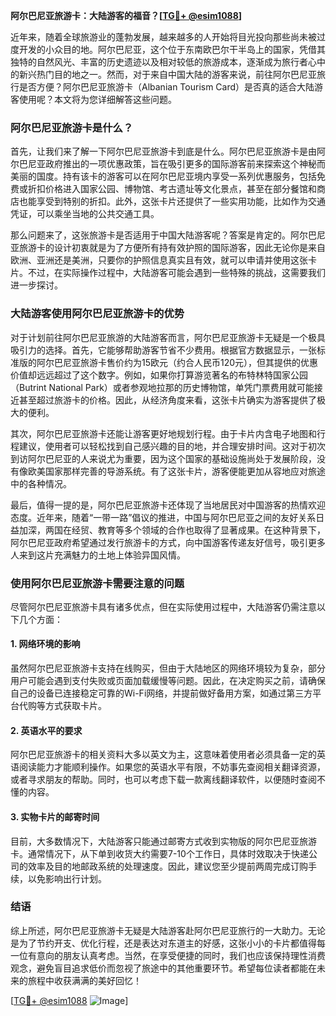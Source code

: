 **阿尔巴尼亚旅游卡：大陆游客的福音？[[TG💪+ @esim1088](https://t.me/s/esim1088)]**

近年来，随着全球旅游业的蓬勃发展，越来越多的人开始将目光投向那些尚未被过度开发的小众目的地。阿尔巴尼亚，这个位于东南欧巴尔干半岛上的国家，凭借其独特的自然风光、丰富的历史遗迹以及相对较低的旅游成本，逐渐成为旅行者心中的新兴热门目的地之一。然而，对于来自中国大陆的游客来说，前往阿尔巴尼亚旅行是否方便？阿尔巴尼亚旅游卡（Albanian Tourism Card）是否真的适合大陆游客使用呢？本文将为您详细解答这些问题。

### 阿尔巴尼亚旅游卡是什么？

首先，让我们来了解一下阿尔巴尼亚旅游卡到底是什么。阿尔巴尼亚旅游卡是由阿尔巴尼亚政府推出的一项优惠政策，旨在吸引更多的国际游客前来探索这个神秘而美丽的国度。持有该卡的游客可以在阿尔巴尼亚境内享受一系列优惠服务，包括免费或折扣价格进入国家公园、博物馆、考古遗址等文化景点，甚至在部分餐馆和商店也能享受到特别的折扣。此外，这张卡片还提供了一些实用功能，比如作为交通凭证，可以乘坐当地的公共交通工具。

那么问题来了，这张旅游卡是否适用于中国大陆游客呢？答案是肯定的。阿尔巴尼亚旅游卡的设计初衷就是为了方便所有持有效护照的国际游客，因此无论你是来自欧洲、亚洲还是美洲，只要你的护照信息真实且有效，就可以申请并使用这张卡片。不过，在实际操作过程中，大陆游客可能会遇到一些特殊的挑战，这需要我们进一步探讨。

### 大陆游客使用阿尔巴尼亚旅游卡的优势

对于计划前往阿尔巴尼亚旅游的大陆游客而言，阿尔巴尼亚旅游卡无疑是一个极具吸引力的选择。首先，它能够帮助游客节省不少费用。根据官方数据显示，一张标准版的阿尔巴尼亚旅游卡售价约为15欧元（约合人民币120元），但其提供的优惠价值却远远超过了这个数字。例如，如果你打算游览著名的布特林特国家公园（Butrint National Park）或者参观地拉那的历史博物馆，单凭门票费用就可能接近甚至超过旅游卡的价格。因此，从经济角度来看，这张卡片确实为游客提供了极大的便利。

其次，阿尔巴尼亚旅游卡还能让游客更好地规划行程。由于卡片内含电子地图和行程建议，使用者可以轻松找到自己感兴趣的目的地，并合理安排时间。这对于初次到访阿尔巴尼亚的人来说尤为重要，因为这个国家的基础设施尚处于发展阶段，没有像欧美国家那样完善的导游系统。有了这张卡片，游客便能更加从容地应对旅途中的各种情况。

最后，值得一提的是，阿尔巴尼亚旅游卡还体现了当地居民对中国游客的热情欢迎态度。近年来，随着“一带一路”倡议的推进，中国与阿尔巴尼亚之间的友好关系日益加深，两国在经贸、教育等多个领域的合作也取得了显著成果。在这种背景下，阿尔巴尼亚政府希望通过发行旅游卡的方式，向中国游客传递友好信号，吸引更多人来到这片充满魅力的土地上体验异国风情。

### 使用阿尔巴尼亚旅游卡需要注意的问题

尽管阿尔巴尼亚旅游卡具有诸多优点，但在实际使用过程中，大陆游客仍需注意以下几个方面：

#### 1. 网络环境的影响

虽然阿尔巴尼亚旅游卡支持在线购买，但由于大陆地区的网络环境较为复杂，部分用户可能会遇到支付失败或页面加载缓慢等问题。因此，在决定购买之前，请确保自己的设备已连接稳定可靠的Wi-Fi网络，并提前做好备用方案，如通过第三方平台代购等方式获取卡片。

#### 2. 英语水平的要求

阿尔巴尼亚旅游卡的相关资料大多以英文为主，这意味着使用者必须具备一定的英语阅读能力才能顺利操作。如果您的英语水平有限，不妨事先查阅相关翻译资源，或者寻求朋友的帮助。同时，也可以考虑下载一款离线翻译软件，以便随时查阅不懂的内容。

#### 3. 实物卡片的邮寄时间

目前，大多数情况下，大陆游客只能通过邮寄方式收到实物版的阿尔巴尼亚旅游卡。通常情况下，从下单到收货大约需要7-10个工作日，具体时效取决于快递公司的效率及目的地邮政系统的处理速度。因此，建议您至少提前两周完成订购手续，以免影响出行计划。

### 结语

综上所述，阿尔巴尼亚旅游卡无疑是大陆游客赴阿尔巴尼亚旅行的一大助力。无论是为了节约开支、优化行程，还是表达对东道主的好感，这张小小的卡片都值得每一位有意向的朋友认真考虑。当然，在享受便捷的同时，我们也应该保持理性消费观念，避免盲目追求低价而忽视了旅途中的其他重要环节。希望每位读者都能在未来的旅程中收获满满的美好回忆！

[[TG💪+ @esim1088](https://t.me/s/esim1088) ![Image](https://i.postimg.cc/4NQfJmqS/Snipaste-2025-05-13-00-14-12.png)]